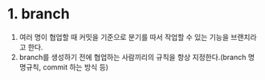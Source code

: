 # 1. branch
1. 여러 명이 협업할 때 커밋을 기준으로 분기를 따서 작업할 수 있는 기능을 브랜치라고 한다.
2. branch를 생성하기 전에 협업하는 사람끼리의 규칙을 항상 지정한다.(branch 명명규칙, commit 하는 방식 등)